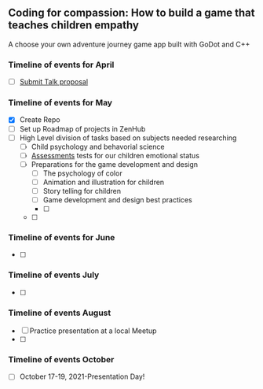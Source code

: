 ## Coding for compassion: How to build a game that teaches children empathy
A choose your own adventure journey game app built with GoDot and C++

### Timeline of events for April
- [ ] [Submit Talk proposal](https://gist.github.com/jannaee/58e21dde01bda9671cc13580b901ef7e)

### Timeline of events for May
- [x] Create Repo
- [ ] Set up Roadmap of projects in ZenHub
- [ ] High Level division of tasks based on subjects needed researching
  - [ ]  Child psychology and behavorial science
  - [ ]  [Assessments](https://www.psychologytoday.com/us/blog/neuroparent/202004/6-easy-ways-measure-your-child-s-empathy) tests for our children emotional status
  - [ ]  Preparations for the game development and design
     - [ ]  The psychology of color
     - [ ]  Animation and illustration for children
     - [ ]  Story telling for children
     - [ ]  Game development and design best practices
     - [ ]  
  - [ ]  


### Timeline of events for June
- [ ]   

### Timeline of events July
- [ ] 

### Timeline of events August
- [ ] Practice presentation at a local Meetup
- [ ] 

### Timeline of events October
- [ ] October 17-19, 2021-Presentation Day! 
